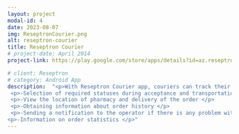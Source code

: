 ```yaml
---
layout: project
modal-id: 4
date: 2023-08-07
img: ReseptronCourier.png
alt: reseptron-courier
title: Reseptron Courier
# project-date: April 2014
project-link: https://play.google.com/store/apps/details?id=az.reseptron.courier&hl=en&gl=US

# client: Reseptron
# category: Android App
description:  "<p>With Reseptron Courier app, couriers can track their orders and statistics ordered with Reseptron Customer app. The main functionalities of the app: </p>  
 <p>-Selection of required statuses during acceptance and transportation of orders </ul></p>
 <p>-View the location of pharmacy and delivery of the order </p>
 <p>-Obtaining information about order history </p>
 <p>-Sending a notification to the operator if there is any problem with the order </p>
<p>-Information on order statistics </p>" 
---
```


